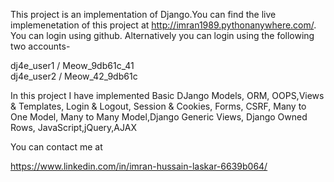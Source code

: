 This project is an implementation of Django.You can find the live implemenetation of this project at http://imran1989.pythonanywhere.com/. You can login using github. Alternatively you can login using the following two accounts-

dj4e_user1 / Meow_9db61c_41  
dj4e_user2 / Meow_42_9db61c 

In this project I have implemented Basic DJango Models, ORM, OOPS,Views & Templates, Login & Logout, Session & Cookies, Forms, CSRF, Many to One Model, Many to Many Model,Django Generic Views, Django Owned Rows, JavaScript,jQuery,AJAX


You can contact me at 

https://www.linkedin.com/in/imran-hussain-laskar-6639b064/

